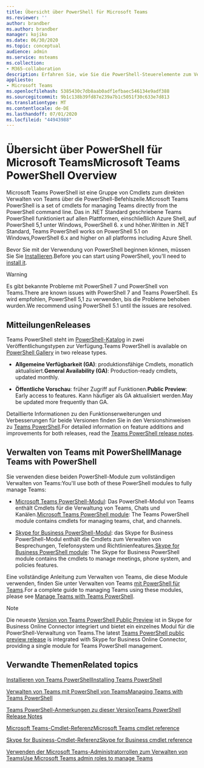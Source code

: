 ```yaml
---
title: Übersicht über PowerShell für Microsoft Teams
ms.reviewer: ''
author: brandber
ms.author: brandber
manager: kojiko
ms.date: 06/30/2020
ms.topic: conceptual
audience: admin
ms.service: msteams
ms.collection:
- M365-collaboration
description: Erfahren Sie, wie Sie die PowerShell-Steuerelemente zum Verwalten von Microsoft Teams verwenden.
appliesto:
- Microsoft Teams
ms.openlocfilehash: 5385430c7db8aab0adf1efbaec546134e9adf388
ms.sourcegitcommit: 9b1c138b39fd87e239a7b1c5051f30c633e7d813
ms.translationtype: MT
ms.contentlocale: de-DE
ms.lasthandoff: 07/01/2020
ms.locfileid: "44943988"
---
```

# <a name="microsoft-teams-powershell-overview"></a><span data-ttu-id="7ce5f-103">Übersicht über PowerShell für Microsoft Teams</span><span class="sxs-lookup"><span data-stu-id="7ce5f-103">Microsoft Teams PowerShell Overview</span></span>

<span data-ttu-id="7ce5f-104">Microsoft Teams PowerShell ist eine Gruppe von Cmdlets zum direkten Verwalten von Teams über die PowerShell-Befehlszeile.</span><span class="sxs-lookup"><span data-stu-id="7ce5f-104">Microsoft Teams PowerShell is a set of cmdlets for managing Teams directly from the PowerShell command line.</span></span> <span data-ttu-id="7ce5f-105">Das in .NET Standard geschriebene Teams PowerShell funktioniert auf allen Plattformen, einschließlich Azure Shell, auf PowerShell 5,1 unter Windows, PowerShell 6. x und höher.</span><span class="sxs-lookup"><span data-stu-id="7ce5f-105">Written in .NET Standard, Teams PowerShell works on PowerShell 5.1 on Windows,PowerShell 6.x and higher on all platforms including Azure Shell.</span></span>

<span data-ttu-id="7ce5f-106">Bevor Sie mit der Verwendung von PowerShell beginnen können, müssen Sie Sie [Installieren](teams-powershell-install.md).</span><span class="sxs-lookup"><span data-stu-id="7ce5f-106">Before you can start using PowerShell, you'll need to [install it](teams-powershell-install.md).</span></span> 

> [!WARNING]
> <span data-ttu-id="7ce5f-107">Es gibt bekannte Probleme mit PowerShell 7 und PowerShell von Teams.</span><span class="sxs-lookup"><span data-stu-id="7ce5f-107">There are known issues with PowerShell 7 and Teams PowerShell.</span></span> <span data-ttu-id="7ce5f-108">Es wird empfohlen, PowerShell 5,1 zu verwenden, bis die Probleme behoben wurden.</span><span class="sxs-lookup"><span data-stu-id="7ce5f-108">We recommend using PowerShell 5.1 until the issues are resolved.</span></span>

## <a name="releases"></a><span data-ttu-id="7ce5f-109">Mitteilungen</span><span class="sxs-lookup"><span data-stu-id="7ce5f-109">Releases</span></span>


<span data-ttu-id="7ce5f-110">Teams PowerShell steht im [PowerShell-Katalog](https://www.powershellgallery.com/packages/MicrosoftTeams) in zwei Veröffentlichungstypen zur Verfügung.</span><span class="sxs-lookup"><span data-stu-id="7ce5f-110">Teams PowerShell is available on [PowerShell Gallery](https://www.powershellgallery.com/packages/MicrosoftTeams) in two release types.</span></span>

- <span data-ttu-id="7ce5f-111">**Allgemeine Verfügbarkeit (GA)**: produktionsfähige Cmdlets, monatlich aktualisiert.</span><span class="sxs-lookup"><span data-stu-id="7ce5f-111">**General Availability (GA)**: Production-ready cmdlets, updated monthly.</span></span>

- <span data-ttu-id="7ce5f-112">**Öffentliche Vorschau**: früher Zugriff auf Funktionen.</span><span class="sxs-lookup"><span data-stu-id="7ce5f-112">**Public Preview**: Early access to features.</span></span> <span data-ttu-id="7ce5f-113">Kann häufiger als GA aktualisiert werden.</span><span class="sxs-lookup"><span data-stu-id="7ce5f-113">May be updated more frequently than GA.</span></span>

<span data-ttu-id="7ce5f-114">Detaillierte Informationen zu den Funktionserweiterungen und Verbesserungen für beide Versionen finden Sie in den Versionshinweisen zu [Teams PowerShell](teams-powershell-release-notes.md).</span><span class="sxs-lookup"><span data-stu-id="7ce5f-114">For detailed information on feature additions and improvements for both releases, read the [Teams PowerShell release notes](teams-powershell-release-notes.md).</span></span>


## <a name="manage-teams-with-powershell"></a><span data-ttu-id="7ce5f-115">Verwalten von Teams mit PowerShell</span><span class="sxs-lookup"><span data-stu-id="7ce5f-115">Manage Teams with PowerShell</span></span>

<span data-ttu-id="7ce5f-116">Sie verwenden diese beiden PowerShell-Module zum vollständigen Verwalten von Teams:</span><span class="sxs-lookup"><span data-stu-id="7ce5f-116">You'll use both of these PowerShell modules to fully manage Teams:</span></span>

- <span data-ttu-id="7ce5f-117">[Microsoft Teams PowerShell-Modul](https://www.powershellgallery.com/packages/MicrosoftTeams/): Das PowerShell-Modul von Teams enthält Cmdlets für die Verwaltung von Teams, Chats und Kanälen.</span><span class="sxs-lookup"><span data-stu-id="7ce5f-117">[Microsoft Teams PowerShell module](https://www.powershellgallery.com/packages/MicrosoftTeams/): The Teams PowerShell module contains cmdlets for managing teams, chat, and channels.</span></span>

- <span data-ttu-id="7ce5f-118">[Skype for Business PowerShell-Modul](https://www.microsoft.com/download/details.aspx?id=39366): das Skype for Business PowerShell-Modul enthält die Cmdlets zum Verwalten von Besprechungen, Telefonsystem und Richtlinienfeatures.</span><span class="sxs-lookup"><span data-stu-id="7ce5f-118">[Skype for Business PowerShell module](https://www.microsoft.com/download/details.aspx?id=39366): The Skype for Business PowerShell module contains the cmdlets to manage meetings, phone system, and policies features.</span></span>

<span data-ttu-id="7ce5f-119">Eine vollständige Anleitung zum Verwalten von Teams, die diese Module verwenden, finden Sie unter Verwalten von Teams [mit PowerShell für Teams](teams-powershell-managing-teams.md).</span><span class="sxs-lookup"><span data-stu-id="7ce5f-119">For a complete guide to managing Teams using these modules, please see [Manage Teams with Teams PowerShell](teams-powershell-managing-teams.md).</span></span>

> [!NOTE]
> <span data-ttu-id="7ce5f-120">Die neueste [Version von Teams PowerShell Public Preview](https://www.powershellgallery.com/packages/MicrosoftTeams/) ist in Skype for Business Online Connector integriert und bietet ein einzelnes Modul für die PowerShell-Verwaltung von Teams.</span><span class="sxs-lookup"><span data-stu-id="7ce5f-120">The latest [Teams PowerShell public preview release](https://www.powershellgallery.com/packages/MicrosoftTeams/) is integrated with Skype for Business Online Connector, providing a single module for Teams PowerShell management.</span></span>

## <a name="related-topics"></a><span data-ttu-id="7ce5f-121">Verwandte Themen</span><span class="sxs-lookup"><span data-stu-id="7ce5f-121">Related topics</span></span>

[<span data-ttu-id="7ce5f-122">Installieren von Teams PowerShell</span><span class="sxs-lookup"><span data-stu-id="7ce5f-122">Installing Teams PowerShell</span></span>](teams-powershell-install.md)

[<span data-ttu-id="7ce5f-123">Verwalten von Teams mit PowerShell von Teams</span><span class="sxs-lookup"><span data-stu-id="7ce5f-123">Managing Teams with Teams PowerShell</span></span>](teams-powershell-managing-teams.md)

[<span data-ttu-id="7ce5f-124">Teams PowerShell-Anmerkungen zu dieser Version</span><span class="sxs-lookup"><span data-stu-id="7ce5f-124">Teams PowerShell Release Notes</span></span>](teams-powershell-release-notes.md)

[<span data-ttu-id="7ce5f-125">Microsoft Teams-Cmdlet-Referenz</span><span class="sxs-lookup"><span data-stu-id="7ce5f-125">Microsoft Teams cmdlet reference</span></span>](https://docs.microsoft.com/powershell/teams/?view=teams-ps)

[<span data-ttu-id="7ce5f-126">Skype for Business-Cmdlet-Referenz</span><span class="sxs-lookup"><span data-stu-id="7ce5f-126">Skype for Business cmdlet reference</span></span>](https://docs.microsoft.com/powershell/skype/intro?view=skype-ps)

[<span data-ttu-id="7ce5f-127">Verwenden der Microsoft Teams-Administratorrollen zum Verwalten von Teams</span><span class="sxs-lookup"><span data-stu-id="7ce5f-127">Use Microsoft Teams admin roles to manage Teams</span></span>](using-admin-roles.md)

